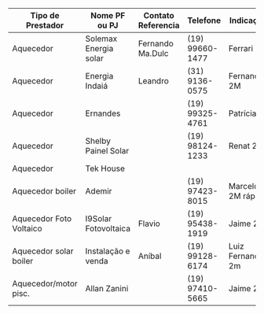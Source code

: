 | Tipo de Prestador       | Nome PF ou PJ         | Contato Referencia | Telefone        | Indicação         | Observ.   |
| ----------------------- | --------------------- | ------------------ | --------------- | ----------------- | --------- |
| Aquecedor               | Solemax Energia solar | Fernando Ma.Dulc   | (19) 99660-1477 | Ferrari 2m        |           |
| Aquecedor               | Energia Indaiá        | Leandro            | (31) 9136-0575  | Fernandes 2M      |           |
| Aquecedor               | Ernandes              |                    | (19) 99325-4761 | Patrícia          |           |
| Aquecedor               | Shelby Painel Solar   |                    | (19) 98124-1233 | Renat 2M          |           |
| Aquecedor               | Tek House             |                    |                 |                   |           |
| Aquecedor boiler        | Ademir                |                    | (19) 97423-8015 | Marcelo 2M rápido | bom preço |
| Aquecedor Foto Voltaico | I9Solar Fotovoltaica  | Flavio             | (19) 95438-1919 | Jaime 2m          | Bem atend |
| Aquecedor solar boiler  | Instalação e venda    | Aníbal             | (19) 99128-6174 | Luiz Fernando 2m  |           |
| Aquecedor/motor pisc.   | Allan Zanini          |                    | (19) 97410-5665 | Jaime 2m          | excelente |